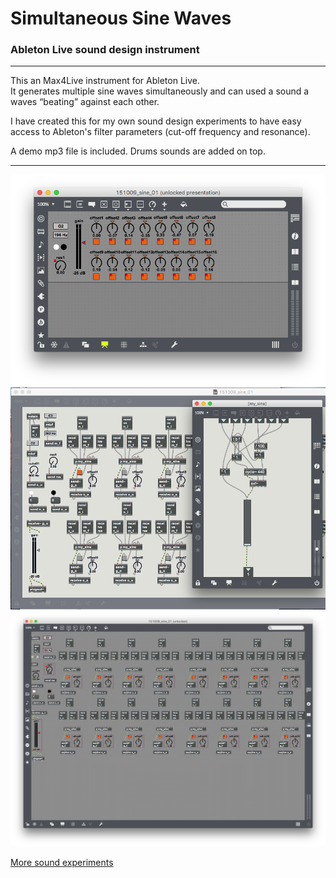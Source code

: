 # Simultaneous Sine Waves 
### Ableton Live sound design instrument  

* * *

This an Max4Live instrument for Ableton Live.  
It generates multiple sine waves simultaneously and can used a sound a waves “beating” against each other.
  
I have created this for my own sound design experiments to have easy access to Ableton's filter parameters (cut-off frequency and resonance).  

A demo mp3 file is included. Drums sounds are added on top.

----
![](1.png)  ![](2.png)  ![](3.png)
  
[More sound experiments](https://anderspedersen.bandcamp.com/album/algorithms-field-recordings-and-synth-programming)

